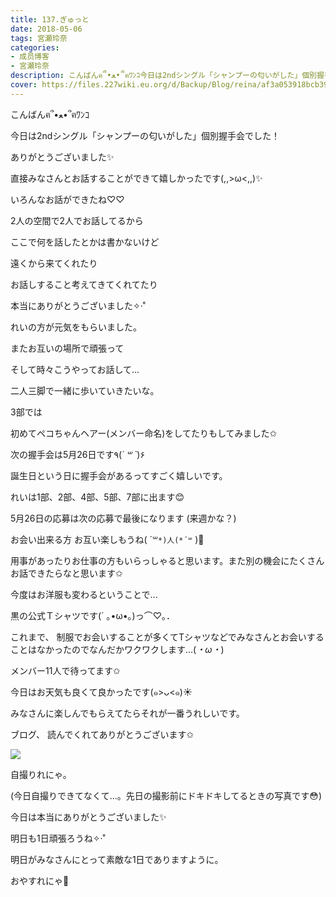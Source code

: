 ```yaml
---
title: 137.ぎゅっと
date: 2018-05-06
tags: 宮瀬玲奈
categories: 
- 成员博客
- 宮瀬玲奈
description: こんばんฅ՞•ﻌ•՞ฅﾜﾝｺ今日は2ndシングル「シャンプーの匂いがした」個別握手会でした！ありがとうございました✨直接みなさんとお...
cover: https://files.227wiki.eu.org/d/Backup/Blog/reina/af3a053918bcb3981a2c511cd3baf.jpg 
---
```




こんばんฅ՞•ﻌ•՞ฅﾜﾝｺ












今日は2ndシングル「シャンプーの匂いがした」個別握手会でした！





ありがとうございました✨

















直接みなさんとお話することができて嬉しかったです(,,>ω<,,)✨



























いろんなお話ができたね♡♡


































2人の空間で2人でお話してるから


ここで何を話したとかは書かないけど



遠くから来てくれたり

お話しすること考えてきてくれてたり


本当にありがとうございました✧‧˚



















れいの方が元気をもらいました。



















またお互いの場所で頑張って




そして時々こうやってお話して...







二人三脚で一緒に歩いていきたいな。















































3部では

初めてペコちゃんヘアー(メンバー命名)をしてたりもしてみました✩




































次の握手会は5月26日です٩(*´ ꒳ `*)۶


誕生日という日に握手会があるってすごく嬉しいです。



れいは1部、2部、4部、5部、7部に出ます😊




5月26日の応募は次の応募で最後になります
(来週かな？)







お会い出来る方
お互い楽しもうね( ´꒳`*)人(*´꒳` )💓




用事があったりお仕事の方もいらっしゃると思います。また別の機会にたくさんお話できたらなと思います✩



















今度はお洋服も変わるということで...

黒の公式Ｔシャツです(´ ｡•ω•｡)っ⌒♡｡．








これまで、
制服でお会いすることが多くてTシャツなどでみなさんとお会いすることはなかったのでなんだかワクワクします...(*・ω・*)











メンバー11人で待ってます✩





































今日はお天気も良くて良かったです(๑>ᴗ<๑)☀️


みなさんに楽しんでもらえてたらそれが一番うれしいです。



































ブログ、
読んでくれてありがとうございます✩









![](https://files.227wiki.eu.org/d/Backup/Blog/reina/af3a053918bcb3981a2c511cd3baf.jpg)




自撮りれにゃ。

(今日自撮りできてなくて...。先日の撮影前にドキドキしてるときの写真です😳)














今日は本当にありがとうございました✨






明日も1日頑張ろうね✧‧˚


明日がみなさんにとって素敵な1日でありますように。




おやすれにゃ💓


